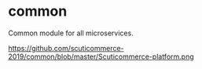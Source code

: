 # common

Common module for all microservices.

https://github.com/scuticommerce-2019/common/blob/master/Scuticommerce-platform.png
